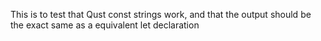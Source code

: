 This is to test that Qust const strings work, and that the output should be the exact same as a equivalent let declaration